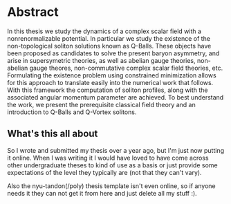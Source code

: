 # Abstract

In this thesis we study the dynamics of a complex scalar field with a
nonrenormalizable potential. In particular we study the existence of the
non-topological soliton solutions known as Q-Balls. These objects have been
proposed as candidates to solve the present baryon asymmetry, and arise in
supersymetric theories, as well as abelian gauge theories, non-abelian gauge
theores, non-commutative complex scalar field theories, etc. Formulating the
existence problem using constrained minimization allows for this approach to
translate easily into the numerical work that follows. With this framework the
computation of soliton profiles, along with the associated angular momentum
parameter are achieved. To best understand the work, we present the
prerequisite classical field theory and an introduction to Q-Balls and Q-Vortex
solitons.

## What's this all about

So I wrote and submitted my thesis over a year ago, but I'm just now putting it
online. When I was writing it I would have loved to have come across other
undergraduate theses to kind of use as a basis or just provide some expectations
of the level they typically are (not that they can't vary).

Also the nyu-tandon(/poly) thesis template isn't even online, so if anyone needs
it they can not get it from here and just delete all my stuff :).
